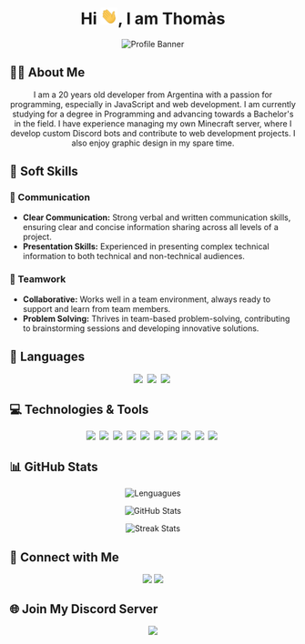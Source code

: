 <h1 align="center">Hi <img src="https://raw.githubusercontent.com/KevinPatel04/KevinPatel04/master/Hi.gif" width="30px">, I am Thomàs</h1>

<p align="center"><img src="https://i.imgur.com/8enGufr.png" alt="Profile Banner"></p>

## 🧑‍💻 About Me

<p align="center" width="150px">I am a 20 years old developer from Argentina with a passion for programming, especially in JavaScript and web development. I am currently studying for a degree in Programming and advancing towards a Bachelor's in the field. I have experience managing my own Minecraft server, where I develop custom Discord bots and contribute to web development projects. I also enjoy graphic design in my spare time.</p>

## 🌟 Soft Skills

### 💬 Communication
- **Clear Communication:** Strong verbal and written communication skills, ensuring clear and concise information sharing across all levels of a project.
- **Presentation Skills:** Experienced in presenting complex technical information to both technical and non-technical audiences.

### 🤝 Teamwork
- **Collaborative:** Works well in a team environment, always ready to support and learn from team members.
- **Problem Solving:** Thrives in team-based problem-solving, contributing to brainstorming sessions and developing innovative solutions.

## 🚀 Languages

<p align="center">
    <img src="https://img.shields.io/badge/-JavaScript-F7DF1C?style=for-the-badge&logo=javascript&logoColor=black" height="40"/>&nbsp;
    <img src="https://img.shields.io/badge/-HTML-E34F26?style=for-the-badge&logo=html5&logoColor=white" height="40"/>&nbsp;
    <img src="https://img.shields.io/badge/-CSS-1572B6?style=for-the-badge&logo=css3&logoColor=white" height="40"/>&nbsp; 
</p>

## 💻 Technologies & Tools

<p align="center">
    <img src="https://img.shields.io/badge/-Bootstrap-563D7C?style=for-the-badge&logo=bootstrap&logoColor=white" height="40"/>&nbsp;
    <img src="https://img.shields.io/badge/-MySQL-4479A1?style=for-the-badge&logo=mysql&logoColor=white" height="40"/>&nbsp;
    <img src="https://img.shields.io/badge/-PostgreSQL-336791?style=for-the-badge&logo=postgresql&logoColor=white" height="40"/>&nbsp;
    <img src="https://img.shields.io/badge/-SQLite-003B57?style=for-the-badge&logo=sqlite&logoColor=white" height="40"/>&nbsp;
    <img src="https://img.shields.io/badge/-MongoDB-47A248?style=for-the-badge&logo=mongodb&logoColor=white" height="40"/>&nbsp;
    <img src="https://img.shields.io/badge/-Node.js-339933?style=for-the-badge&logo=node.js&logoColor=white" height="40"/>&nbsp;
    <img src="https://img.shields.io/badge/-Visual%20Studio%20Code-007ACC?style=for-the-badge&logo=visual-studio-code&logoColor=white" height="40"/>&nbsp;
    <img src="https://img.shields.io/badge/-Adobe%20Photoshop-31A8FF?style=for-the-badge&logo=adobe-photoshop&logoColor=white" height="40"/>&nbsp;
    <img src="https://img.shields.io/badge/-Adobe%20Illustrator-FF9A00?style=for-the-badge&logo=adobe-illustrator&logoColor=white" height="40"/>&nbsp;
    <img src="https://img.shields.io/badge/-Corel%20Draw-000000?style=for-the-badge&logo=corel-draw&logoColor=white" height="40"/>&nbsp;
</p>

## 📊 GitHub Stats

<p align="center">
    <img src="https://github-readme-stats.vercel.app/api/top-langs/?username=thxmasdev&layout=compact&hide=TSQL&theme=chartreuse-dark" alt="Lenguagues">
</p>
<p align="center">
    <img src="https://github-readme-stats.vercel.app/api?username=thxmasdev&count_private=true&show_icons=true&theme=chartreuse-dark&include_all_commits=true" width="400" alt="GitHub Stats">
</p>
<p align="center">
    <img src="https://github-readme-streak-stats.herokuapp.com?user=thxmasdev&theme=chartreuse-dark" alt="Streak Stats">
</p>


## 🔗 Connect with Me

<p align="center">
    <a href="https://discord.com/users/thxmasdev"><img src="https://img.shields.io/badge/-thxmasdev-5865F2?style=for-the-badge&logo=Discord&logoColor=white" height="40"/></a>
    <a href="https://twitter.com/thxmasdev"><img src="https://img.shields.io/badge/-thxmasdev-1DA1F2?style=for-the-badge&logo=Twitter&logoColor=white" height="40"/></a>
</p>

## 🌐 Join My Discord Server

<p align="center">
    <a href="https://discord.gg/yDqmpM3XtM"><img src="https://img.shields.io/badge/-Join%20My%20Discord%20Server-7289DA?style=for-the-badge&logo=discord&logoColor=white" height="40"/></a>
</p>
